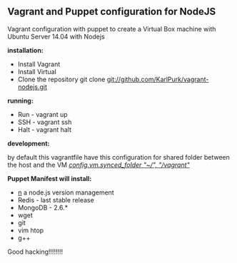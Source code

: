 <h2>Vagrant and Puppet configuration for NodeJS</h2>

Vagrant configuration with puppet to create a Virtual Box machine with 
Ubuntu Server 14.04 with Nodejs




**installation:**

* Install Vagrant
* Install Virtual
* Clone the repository git clone [git://github.com/KarlPurk/vagrant-nodejs.git](git://github.com/KarlPurk/vagrant-nodejs.git)


**running:**

* Run - vagrant up<br>
* SSH - vagrant ssh<br>
* Halt - vagrant halt<br>




**development:**

by default this vagrantfile have this configuration for shared folder between the host and the VM
*[config.vm.synced_folder "~/", "/vagrant"](https://github.com/KarlPurk/vagrant-nodejs/blob/master/Vagrantfile#L25)*



**Puppet Manifest will install:**

* [n](https://github.com/visionmedia/n) a node.js version management
* Redis - last stable release
* MongoDB - 2.6.\*
* wget
* git
* vim htop
* g++



Good hacking!!!!!!!!
